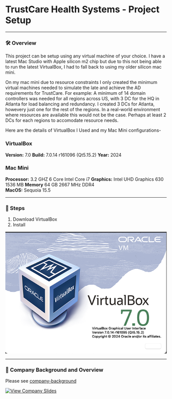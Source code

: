 # TrustCare Health Systems - Project Setup

---
### 🛠️ Overview 

This project can be setup using any virtual machine of your choice. I have a latest Mac Studio with Apple silicon m2 chip but due to this not 
being able to run the latest VirtualBox, I had to fall back to using my older silicon mac mini. 

On my mac mini due to resource constraints I only created the minimum virtual machines needed to simulate the late and achieve the AD requirements 
for TrustCare. For example: A minimum of 14 domain controllers was needed for all regions across US, with 3 DC for the HQ in Atlanta for load balancing and redundancy. I created 3 DCs for Atlanta, howevery just one for the rest of the regions. In a real-world environment where resources are available this would not be the case. Perhaps at least 2 DCs for each regions to accomodate resource needs.


Here are the details of VirtualBox I Used and my Mac Mini configurations- 
### VirtualBox
**Version:** 7.0
**Build:** 7.0.14 r161096 (Qt5.15.2)
**Year:** 2024  

### Mac Mini
**Processor:** 3.2 GHZ 6 Core Intel Core i7
**Graphics:** Intel UHD Graphics 630 1536 MB
**Memory** 64 GB 2667 MHz DDR4  
**MacOS:** Sequoia 15.5

---

### 🔧 Steps

1. Download VirtualBox
2. Install 

![Image](screenshots/vb-info.png)

---
### 🏢 Company Background and Overview 
Please see [company-background](./docs/company-background/Step-A.pdf)

[![View Company Slides](https://img.shields.io/badge/📊_View_Company_Slides-Figma-F24E1E?style=for-the-badge&logo=figma&logoColor=white)](https://www.figma.com/design/S2MGklpLjUfkLbXQ4UtUwJ/TrustCare-Health-Systems-Slides?node-id=1103-1218&t=2Tsikco2pbxR6ma3-1)


